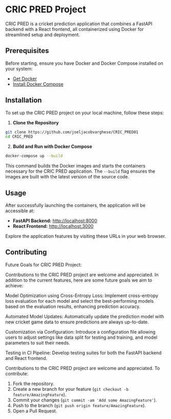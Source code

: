 # CRIC PRED Project

CRIC PRED is a cricket prediction application that combines a FastAPI backend with a React frontend, all containerized using Docker for streamlined setup and deployment.

## Prerequisites

Before starting, ensure you have Docker and Docker Compose installed on your system:

- [Get Docker](https://docs.docker.com/get-docker/)
- [Install Docker Compose](https://docs.docker.com/compose/install/)

## Installation

To set up the CRIC PRED project on your local machine, follow these steps:

1. **Clone the Repository**

```sh
git clone https://github.com/joeljacobvarghese/CRIC_PRED01
cd CRIC_PRED
```


2. **Build and Run with Docker Compose**

```sh
docker-compose up --build
```

This command builds the Docker images and starts the containers necessary for the CRIC PRED application. The `--build` flag ensures the images are built with the latest version of the source code.

## Usage

After successfully launching the containers, the application will be accessible at:

- **FastAPI Backend:** [http://localhost:8000](http://localhost:8000)
- **React Frontend:** [http://localhost:3000](http://localhost:3000)

Explore the application features by visiting these URLs in your web browser.

## Contributing

Future Goals for CRIC PRED Project:

Contributions to the CRIC PRED project are welcome and appreciated. In addition to the current features, here are some future goals we aim to achieve:

Model Optimization using Cross-Entropy Loss:
        Implement cross-entropy loss evaluation for each model and select the best-performing models based on the evaluation results, enhancing prediction accuracy.

Automated Model Updates:
        Automatically update the prediction model with new cricket game data to ensure predictions are always up-to-date.

Customization via Configuration:
        Introduce a configuration file allowing users to adjust settings like data split for testing and training, and model parameters to suit their needs.

Testing  in CI Pipeline:
        Develop testing suites for both the FastAPI backend and React frontend.

Contributions to the CRIC PRED project are welcome and appreciated. To contribute:

1. Fork the repository.
2. Create a new branch for your feature (`git checkout -b feature/AmazingFeature`).
3. Commit your changes (`git commit -am 'Add some AmazingFeature'`).
4. Push to the branch (`git push origin feature/AmazingFeature`).
5. Open a Pull Request.


